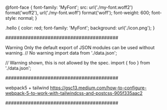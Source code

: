 <!-- adding font to css example -->

@font-face {
font-family: 'MyFont';
src: url('./my-font.woff2') format('woff2'),
url('./my-font.woff') format('woff');
font-weight: 600;
font-style: normal;
}

.hello {
color: red;
font-family: 'MyFont';
background: url('./icon.png');
}

########################################

Warning
Only the default export of JSON modules can be used without warning.
// No warning
import data from './data.json';

// Warning shown, this is not allowed by the spec.
import { foo } from './data.json';

########################################

webpack5 + tailwind
https://gsc13.medium.com/how-to-configure-webpack-5-to-work-with-tailwindcss-and-postcss-905f335aac2

########################################
